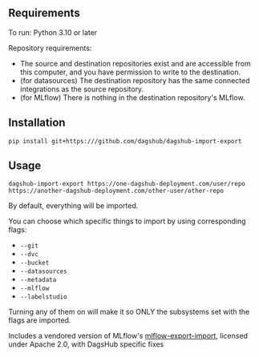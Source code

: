
## Requirements
To run: Python 3.10 or later

Repository requirements:
- The source and destination repositories exist and are accessible from this computer,
  and you have permission to write to the destination.
- (for datasources) The destination repository has the same connected integrations as the source repository.
- (for MLflow) There is nothing in the destination repository's MLflow.


## Installation

```shell
pip install git+https:///github.com/dagshub/dagshub-import-export
```

## Usage
```shell
dagshub-import-export https://one-dagshub-deployment.com/user/repo https://another-dagshub-deployment.com/other-user/other-repo
```

By default, everything will be imported.

You can choose which specific things to import by using corresponding flags:
- `--git`
- `--dvc`
- `--bucket`
- `--datasources`
- `--metadata`
- `--mlflow`
- `--labelstudio`

Turning any of them on will make it so ONLY the subsystems set with the flags are imported.

Includes a vendored version of MLflow's [mlflow-export-import](https://github.com/mlflow/mlflow-export-import), licensed under Apache 2.0, with DagsHub specific fixes